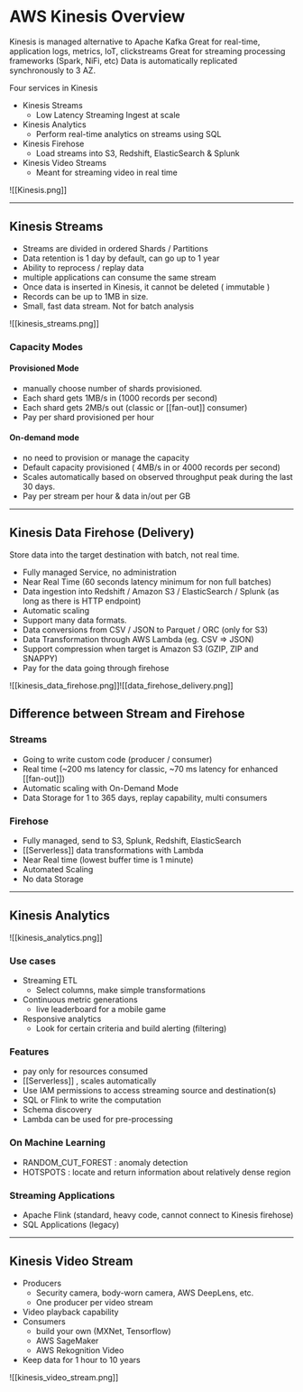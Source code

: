 # AWS Kinesis Overview

Kinesis is managed alternative to Apache Kafka
Great for real-time, application logs, metrics, IoT, clickstreams
Great for streaming processing frameworks (Spark, NiFi, etc)
Data is automatically replicated synchronously to 3 AZ.

Four services in Kinesis
- Kinesis Streams
	- Low Latency Streaming Ingest at scale
- Kinesis Analytics
	- Perform real-time analytics on streams using SQL
- Kinesis Firehose
	- Load streams into S3, Redshift, ElasticSearch & Splunk
- Kinesis Video Streams
	- Meant for streaming video in real time

![[Kinesis.png]]

---
## Kinesis Streams
- Streams are divided in ordered Shards / Partitions
- Data retention is 1 day by default, can go up to 1 year
- Ability to reprocess / replay data
- multiple applications can consume the same stream
- Once data is inserted in Kinesis, it cannot be deleted ( immutable )
- Records can be up to 1MB in size.
- Small, fast data stream. Not for batch analysis

![[kinesis_streams.png]]

### Capacity Modes
#### Provisioned Mode
- manually choose number of shards provisioned.
- Each shard gets 1MB/s in (1000 records per second)
- Each shard gets 2MB/s out (classic or [[fan-out]] consumer)
- Pay per shard provisioned per hour
#### On-demand mode
- no need to provision or manage the capacity
- Default capacity provisioned ( 4MB/s in  or 4000 records per second)
- Scales automatically based on observed throughput peak during the last 30 days.
- Pay per stream per hour & data in/out per GB

---
## Kinesis Data Firehose (Delivery)
Store data into the target destination with batch, not real time.
- Fully managed Service, no administration
- Near Real Time (60 seconds latency minimum for non full batches)
- Data ingestion into Redshift / Amazon S3 / ElasticSearch / Splunk (as long as there is HTTP endpoint)
- Automatic scaling
- Support many data formats.
- Data conversions from CSV / JSON to Parquet / ORC (only for S3)
- Data Transformation through AWS Lambda (eg. CSV => JSON)
- Support compression when target is Amazon S3 (GZIP, ZIP and SNAPPY)
- Pay for the data going through firehose

![[kinesis_data_firehose.png]]![[data_firehose_delivery.png]]

## Difference between Stream and Firehose
### Streams
- Going to write custom code (producer / consumer)
- Real time (~200 ms latency for classic, ~70 ms latency for enhanced [[fan-out]])
- Automatic scaling with On-Demand Mode
- Data Storage for 1 to 365 days, replay capability, multi consumers
### Firehose
- Fully managed, send to S3, Splunk, Redshift, ElasticSearch
- [[Serverless]] data transformations with Lambda
- Near Real time (lowest buffer time is 1 minute)
- Automated Scaling
- No data Storage

---
## Kinesis Analytics

![[kinesis_analytics.png]]

### Use cases
- Streaming ETL
	- Select columns, make simple transformations
- Continuous metric generations 
	- live leaderboard for a mobile game
- Responsive analytics
	- Look for certain criteria and build alerting (filtering)
 
### Features
- pay only for resources consumed
- [[Serverless]] , scales automatically
- Use IAM permissions to access streaming source and destination(s)
- SQL or Flink to write the computation
- Schema discovery
- Lambda can be used for pre-processing

### On Machine Learning
- RANDOM_CUT_FOREST : anomaly detection
- HOTSPOTS : locate and return information about relatively dense region

### Streaming Applications
- Apache Flink (standard, heavy code, cannot connect to Kinesis firehose)
- SQL Applications (legacy)


---
## Kinesis Video Stream

- Producers
	- Security camera, body-worn camera, AWS DeepLens, etc.
	- One producer per video stream
- Video playback capability
- Consumers
	- build your own (MXNet, Tensorflow)
	- AWS SageMaker
	- AWS Rekognition Video
- Keep data for 1 hour to 10 years

 ![[kinesis_video_stream.png]]